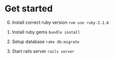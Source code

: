# Get started
0. Install correct ruby version `rvm use ruby-2.1.6`

0. Install ruby gems `bundle install`

0. Setup database `rake db:migrate`

0. Start rails server `rails server`
